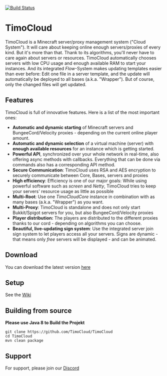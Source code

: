 [![Build Status](http://jenkins.timo.cloud/job/TimoCloud/job/master/badge/icon)](http://jenkins.timo.cloud/job/TimoCloud/job/master/) <!--[![Codacy Badge](https://api.codacy.com/project/badge/Grade/b341b86dc4704d59b54f059d0cf6d5d1)](https://www.codacy.com/project/TimoCrafter/TimoCloud/dashboard?utm_source=github.com&amp;utm_medium=referral&amp;utm_content=TimoCloud/TimoCloud&amp;utm_campaign=Badge_Grade_Dashboard)-->
# TimoCloud
TimoCloud is a Minecraft server/proxy management system ("Cloud System"). It will care about keeping online enough servers/proxies of every kind. But it's more than that. Thank to its algorithms, you'll never have to care again about servers or resources. TimoCloud automatically chooses servers with low CPU usage and enough available RAM to start your instances. And its integrated *Flow*-System makes updating templates easier than ever before: Edit one file in a server template, and the update will automatically be deployed to all bases (a.k.a. "Wrapper"). But of course, only the changed files will get updated.

## Features
TimoCloud is full of innovative features. Here is a list of the most important ones:

 - **Automatic and dynamic starting** of Minecraft servers and BungeeCord/Velocity proxies - depending on the current online player amount.
 - **Automatic and dynamic selection** of a virtual machine (server) with **enough available resources** for an instance which is getting started.
 - **Powerful API**, synchronized over your whole network in real-time, also offering async methods with callbacks. Everything that can be done via commands also has a corresponding API method.
 - **Secure Communication**: TimoCloud uses RSA and AES encryption to securely communicate between Core, Bases, servers and proxies
 - **High efficiency**: Efficiency is one of our major goals: While using powerful software such as *screen* and *Netty*, TimoCloud tries to keep your servers' resource usage as little as possible
 - **Multi-Root**: Use one *TimoCloudCore* instance in combination with as many bases (a.k.a. "Wrapper") as you want. 
 - **Multi-Proxy**: TimoCloud is standalone and does not only start Bukkit/Spigot servers for you, but also BungeeCord/Velocity proxies
 - **Player distribution:** The players are distributed to the different proxies thanks to our cord - depending on algorithms you can choose. 
 - **Beautiful, live-updating sign system**: Use the integrated server join sign system to let players access all your servers. Signs are dynamic - that means only _free_ servers will be displayed - and can be animated.
 
 ## Download
 You can download the latest version [here](https://github.com/Fedox-die-Ente/TimoCloudButWithMoreFeatures/releases)
 
 ## Setup
 See the [Wiki](https://github.com/TimoCloud/TimoCloud/wiki)

 ## Building from source
**Please use Java 8 to Build the Projekt**
 ```
 git clone https://github.com/TimoCloud/TimoCloud
 cd TimoCloud
 mvn clean package
 ```
 
 ## Support
 For support, please join our [Discord](https://discord.gg/RTNn4SE)
